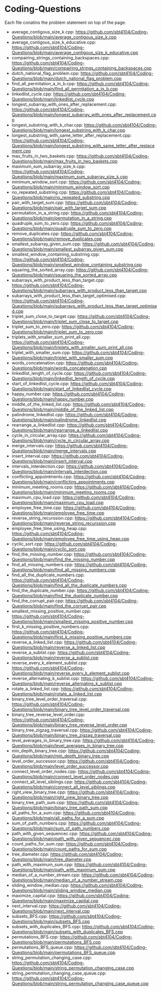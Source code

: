 Coding-Questions
==================

Each file conatins the problem statement on top of the page.

- average_contigous_size_k.cpp: https://github.com/sbt4104/Coding-Questions/blob/main/average_contigous_size_k.cpp
- average_contigous_size_k_educative.cpp: https://github.com/sbt4104/Coding-Questions/blob/main/average_contigous_size_k_educative.cpp
- compairing_strings_containing_backspaces.cpp: https://github.com/sbt4104/Coding-Questions/blob/main/compairing_strings_containing_backspaces.cpp
- dutch_national_flag_problem.cpp: https://github.com/sbt4104/Coding-Questions/blob/main/dutch_national_flag_problem.cpp
- find_all_permitation_a_in_b.cpp: https://github.com/sbt4104/Coding-Questions/blob/main/find_all_permitation_a_in_b.cpp
- linkedlist_cycle.cpp: https://github.com/sbt4104/Coding-Questions/blob/main/linkedlist_cycle.cpp
- longest_subarray_with_ones_after_replacement.cpp: https://github.com/sbt4104/Coding-Questions/blob/main/longest_subarray_with_ones_after_replacement.cpp
- longest_substring_with_k_char.cpp: https://github.com/sbt4104/Coding-Questions/blob/main/longest_substring_with_k_char.cpp
- longest_substring_with_same_letter_after_replacement.cpp: https://github.com/sbt4104/Coding-Questions/blob/main/longest_substring_with_same_letter_after_replacement.cpp
- max_fruits_in_two_baskets.cpp: https://github.com/sbt4104/Coding-Questions/blob/main/max_fruits_in_two_baskets.cpp
- maximum_sum_subarray_size_k.cpp: https://github.com/sbt4104/Coding-Questions/blob/main/maximum_sum_subarray_size_k.cpp
- minimum_window_sort.cpp: https://github.com/sbt4104/Coding-Questions/blob/main/minimum_window_sort.cpp
- no_repeated_substring.cpp: https://github.com/sbt4104/Coding-Questions/blob/main/no_repeated_substring.cpp
- pair_with_target_sum.cpp: https://github.com/sbt4104/Coding-Questions/blob/main/pair_with_target_sum.cpp
- permutation_in_a_string.cpp: https://github.com/sbt4104/Coding-Questions/blob/main/permutation_in_a_string.cpp
- quadruple_sum_to_zero.cpp: https://github.com/sbt4104/Coding-Questions/blob/main/quadruple_sum_to_zero.cpp
- remove_duplicates.cpp: https://github.com/sbt4104/Coding-Questions/blob/main/remove_duplicates.cpp
- smallest_subarray_given_sum.cpp: https://github.com/sbt4104/Coding-Questions/blob/main/smallest_subarray_given_sum.cpp
- smallest_window_containing_substring.cpp: https://github.com/sbt4104/Coding-Questions/blob/main/smallest_window_containing_substring.cpp
- squaring_the_sorted_array.cpp: https://github.com/sbt4104/Coding-Questions/blob/main/squaring_the_sorted_array.cpp
- subarrays_with_product_less_than_target.cpp: https://github.com/sbt4104/Coding-Questions/blob/main/subarrays_with_product_less_than_target.cpp
- subarrays_with_product_less_than_target_optimised.cpp: https://github.com/sbt4104/Coding-Questions/blob/main/subarrays_with_product_less_than_target_optimised.cpp
- triplet_sum_close_to_target.cpp: https://github.com/sbt4104/Coding-Questions/blob/main/triplet_sum_close_to_target.cpp
- triplet_sum_to_zero.cpp: https://github.com/sbt4104/Coding-Questions/blob/main/triplet_sum_to_zero.cpp
- triplets_with_smaller_sum_print_all.cpp: https://github.com/sbt4104/Coding-Questions/blob/main/triplets_with_smaller_sum_print_all.cpp
- triplet_with_smaller_sum.cpp: https://github.com/sbt4104/Coding-Questions/blob/main/triplet_with_smaller_sum.cpp
- words_concatenation.cpp: https://github.com/sbt4104/Coding-Questions/blob/main/words_concatenation.cpp
- linkedlist_length_of_cycle.cpp: https://github.com/sbt4104/Coding-Questions/blob/main/linkedlist_length_of_cycle.cpp
- start_of_linkedlist_cycle.cpp: https://github.com/sbt4104/Coding-Questions/blob/main/start_of_linkedlist_cycle.cpp
- happy_number.cpp: https://github.com/sbt4104/Coding-Questions/blob/main/happy_number.cpp
- middle_of_the_linked_list.cpp: https://github.com/sbt4104/Coding-Questions/blob/main/middle_of_the_linked_list.cpp
- palindrome_linkedlist.cpp: https://github.com/sbt4104/Coding-Questions/blob/main/palindrome_linkedlist.cpp
- rearrange_a_linkedlist.cpp: https://github.com/sbt4104/Coding-Questions/blob/main/rearrange_a_linkedlist.cpp
- cycle_in_circular_array.cpp: https://github.com/sbt4104/Coding-Questions/blob/main/cycle_in_circular_array.cpp 
- merge_intervals.cpp: https://github.com/sbt4104/Coding-Questions/blob/main/merge_intervals.cpp 
- insert_interval.cpp: https://github.com/sbt4104/Coding-Questions/blob/main/insert_interval.cpp 
- intervals_interdection.cpp: https://github.com/sbt4104/Coding-Questions/blob/main/intervals_interdection.cpp 
- conflicting_appointments.cpp: https://github.com/sbt4104/Coding-Questions/blob/main/conflicting_appointments.cpp
- minimum_meeting_rooms.cpp: https://github.com/sbt4104/Coding-Questions/blob/main/minimum_meeting_rooms.cpp
- maximum_cpu_load.cpp: https://github.com/sbt4104/Coding-Questions/blob/main/maximum_cpu_load.cpp
- employee_free_time.cpp: https://github.com/sbt4104/Coding-Questions/blob/main/employee_free_time.cpp
- reverse_string_recurssion.cpp: https://github.com/sbt4104/Coding-Questions/blob/main/reverse_string_recurssion.cpp
- employee_free_time_using_heap.cpp: https://github.com/sbt4104/Coding-Questions/blob/main/employee_free_time_using_heap.cpp
- cyclic_sort.cpp: https://github.com/sbt4104/Coding-Questions/blob/main/cyclic_sort.cpp
- find_the_missing_number.cpp: https://github.com/sbt4104/Coding-Questions/blob/main/find_the_missing_number.cpp
- find_all_missing_numbers.cpp: https://github.com/sbt4104/Coding-Questions/blob/main/find_all_missing_numbers.cpp
- find_all_the_duplicate_numbers.cpp: https://github.com/sbt4104/Coding-Questions/blob/main/find_all_the_duplicate_numbers.cpp
- find_the_duplicate_number.cpp: https://github.com/sbt4104/Coding-Questions/blob/main/find_the_duplicate_number.cpp
- find_the_corrupt_pair.cpp: https://github.com/sbt4104/Coding-Questions/blob/main/find_the_corrupt_pair.cpp
- smallest_missing_positive_number.cpp: https://github.com/sbt4104/Coding-Questions/blob/main/smallest_missing_positive_number.cpp
- first_k_missing_positive_numbers.cpp: https://github.com/sbt4104/Coding-Questions/blob/main/first_k_missing_positive_numbers.cpp
- reverse_a_linked_list.cpp: https://github.com/sbt4104/Coding-Questions/blob/main/reverse_a_linked_list.cpp
- reverse_a_sublist.cpp: https://github.com/sbt4104/Coding-Questions/blob/main/reverse_a_sublist.cpp
- reverse_every_k_element_sublist.cpp: https://github.com/sbt4104/Coding-Questions/blob/main/reverse_every_k_element_sublist.cpp
- reverse_alternating_k_sublist.cpp: https://github.com/sbt4104/Coding-Questions/blob/main/reverse_alternating_k_sublist.cpp
- rotate_a_linked_list.cpp: https://github.com/sbt4104/Coding-Questions/blob/main/rotate_a_linked_list.cpp
- binary_tree_level_order_traversal.cpp: https://github.com/sbt4104/Coding-Questions/blob/main/binary_tree_level_order_traversal.cpp
- binary_tree_reverse_level_order.cpp: https://github.com/sbt4104/Coding-Questions/blob/main/binary_tree_reverse_level_order.cpp
- binary_tree_zigzag_traversal.cpp: https://github.com/sbt4104/Coding-Questions/blob/main/binary_tree_zigzag_traversal.cpp
- level_averages_in_binary_tree.cpp: https://github.com/sbt4104/Coding-Questions/blob/main/level_averages_in_binary_tree.cpp
- min_depth_binary_tree.cpp: https://github.com/sbt4104/Coding-Questions/blob/main/min_depth_binary_tree.cpp
- level_order_successor.cpp: https://github.com/sbt4104/Coding-Questions/blob/main/level_order_successor.cpp
- connect_level_order_nodes.cpp: https://github.com/sbt4104/Coding-Questions/blob/main/connect_level_order_nodes.cpp
- connect_all_level_siblings.cpp: https://github.com/sbt4104/Coding-Questions/blob/main/connect_all_level_siblings.cpp
- right_view_binary_tree.cpp: https://github.com/sbt4104/Coding-Questions/blob/main/right_view_binary_tree.cpp
- binary_tree_path_sum.cpp: https://github.com/sbt4104/Coding-Questions/blob/main/binary_tree_path_sum.cpp
- all_paths_for_a_sum.cpp: https://github.com/sbt4104/Coding-Questions/blob/main/all_paths_for_a_sum.cpp
- sum_of_path_numbers.cpp: https://github.com/sbt4104/Coding-Questions/blob/main/sum_of_path_numbers.cpp
- path_with_given_sequencec.cpp: https://github.com/sbt4104/Coding-Questions/blob/main/path_with_given_sequencec.cpp
- count_paths_for_sum.cpp: https://github.com/sbt4104/Coding-Questions/blob/main/count_paths_for_sum.cpp
- tree_diameter.cpp: https://github.com/sbt4104/Coding-Questions/blob/main/tree_diameter.cpp
- path_with_maximum_sum.cpp: https://github.com/sbt4104/Coding-Questions/blob/main/path_with_maximum_sum.cpp
- median_of_a_number_stream.cpp: https://github.com/sbt4104/Coding-Questions/blob/main/median_of_a_number_stream.cpp
- sliding_window_median.cpp: https://github.com/sbt4104/Coding-Questions/blob/main/sliding_window_median.cpp
- maximize_capital.cpp: https://github.com/sbt4104/Coding-Questions/blob/main/maximize_capital.cpp
- next_interval.cpp: https://github.com/sbt4104/Coding-Questions/blob/main/next_interval.cpp
- subsets_BFS.cpp: https://github.com/sbt4104/Coding-Questions/blob/main/subsets_BFS.cpp
- subsets_with_duplicates_BFS.cpp: https://github.com/sbt4104/Coding-Questions/blob/main/subsets_with_duplicates_BFS.cpp
- permutations_BFS.cpp: https://github.com/sbt4104/Coding-Questions/blob/main/permutations_BFS.cpp
- permutations_BFS_queue.cpp: https://github.com/sbt4104/Coding-Questions/blob/main/permutations_BFS_queue.cpp
- string_permutation_changing_case.cpp: https://github.com/sbt4104/Coding-Questions/blob/main/string_permutation_changing_case.cpp
- string_permutation_changing_case_queue.cpp: https://github.com/sbt4104/Coding-Questions/blob/main/string_permutation_changing_case_queue.cpp